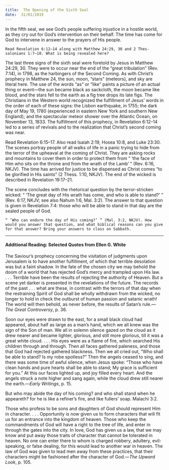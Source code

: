 ```yaml
---
title:  The Opening of the Sixth Seal
date:  31/01/2019
---
```


In the fifth seal, we see God’s people suffering injustice in a hostile world, as they cry out for God’s intervention on their behalf. The time has come for God to intervene in answer to the prayers of His people.

`Read Revelation 6:12–14 along with Matthew 24:29, 30 and 2 Thes­salonians 1:7–10. What is being revealed here?`

The last three signs of the sixth seal were foretold by Jesus in Matthew 24:29, 30. They were to occur near the end of the “great tribulation” (Rev. 7:14), in 1798, as the harbingers of the Second Coming. As with Christ’s prophecy in Matthew 24, the sun, moon, “stars” (meteors), and sky are literal here. The use of the words “as” or “like” paints a picture of an actual thing or event—the sun became black as sackcloth, the moon became like blood, and the stars fell to the earth as a fig tree drops its late figs. The Christians in the Western world recognized the fulfillment of Jesus’ words in the order of each of these signs: the Lisbon earthquake, in 1755; the dark day of May 19, 1780 (experienced in eastern New York and southern New England); and the spectacular meteor shower over the Atlantic Ocean, on November 13, 1833. The fulfillment of this prophecy, in Revelation 6:12–14 led to a series of revivals and to the realization that Christ’s second coming was near.

Read Revelation 6:15–17. Also read Isaiah 2:19, Hosea 10:8, and Luke 23:30. The scenes portray people of all walks of life in a panic trying to hide from the terror of the upheaval at the coming of Christ. They are asking rocks and mountains to cover them in order to protect them from “ ‘the face of Him who sits on the throne and from the wrath of the Lamb’ ” (Rev. 6:16, NKJV). The time has arrived for justice to be dispensed as Christ comes “to be glorified in His saints” (2 Thess. 1:10, NKJV). The end of the wicked is described in Revelation 19:17–21.

The scene concludes with the rhetorical question by the terror-stricken wicked: “ ‘The great day of His wrath has come, and who is able to stand?’ ” (Rev. 6:17, NKJV; see also Nahum 1:6, Mal. 3:2). The answer to that question is given in Revelation 7:4: those who will be able to stand in that day are the sealed people of God.

`“ ‘Who can endure the day of His coming?’ ” (Mal. 3:2, NKJV). How would you answer that question, and what biblical reasons can you give for that answer? Bring your answers to class on Sabbath.`

---

#### Additional Reading: Selected Quotes from Ellen G. White

The Saviour’s prophecy concerning the visitation of judgments upon Jerusalem is to have another fulfillment, of which that terrible desolation was but a faint shadow. In the fate of the chosen city we may behold the doom of a world that has rejected God’s mercy and trampled upon His law. . . . Terrible have been the results of rejecting the authority of Heaven. But a scene yet darker is presented in the revelations of the future. The records of the past . . . what are these, in contrast with the terrors of that day when the restraining Spirit of God shall be wholly withdrawn from the wicked, no longer to hold in check the outburst of human passion and satanic wrath! The world will then behold, as never before, the results of Satan’s rule.—_The Great Controversy_, p. 36. 

Soon our eyes were drawn to the east, for a small black cloud had appeared, about half as large as a man’s hand, which we all knew was the sign of the Son of man. We all in solemn silence gazed on the cloud as it drew nearer and became lighter, glorious, and still more glorious, till it was a great white cloud. . . . His eyes were as a flame of fire, which searched His children through and through. Then all faces gathered paleness, and those that God had rejected gathered blackness. Then we all cried out, “Who shall be able to stand? Is my robe spotless?” Then the angels ceased to sing, and there was some time of awful silence, when Jesus spoke: “Those who have clean hands and pure hearts shall be able to stand; My grace is sufficient for you.” At this our faces lighted up, and joy filled every heart. And the angels struck a note higher and sang again, while the cloud drew still nearer the earth.—_Early Writings_, p. 15. 

But who may abide the day of his coming? and who shall stand when he appeareth? for he is like a refiner’s fire, and like fullers’ soap. Malachi 3:2. 

Those who profess to be sons and daughters of God should represent Him in character. . . . Opportunity is now given us to form characters that will fit us for an entrance into the kingdom of heaven. Those who keep the commandments of God will have a right to the tree of life, and enter in through the gates into the city. In love, God has given us a law, that we may know and put away those traits of character that cannot be tolerated in heaven. No one can enter there to whom is charged robbery, adultery, evil-speaking, or false dealing, for this would lead to another war in heaven. The law of God was given to lead men away from these practices, that their characters might be fashioned after the character of God.—_The Upward Look_, p. 105.